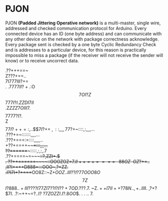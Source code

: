 PJON 
====

PJON **(Padded Jittering Operative network)** is a multi-master, single wire, addressed and checked communication protocol for Arduino. Every connected device has an ID (one byte address) and can communicate with any other device on the network with package correctness acknowledge. Every package sent is checked by a one byte Cyclic Redundancy Check and is addresses to a particular device, for this reason is practically impossible to miss a package (if the receiver will not receive the sender will know) or to receive uncorrect data.



.??+++==~                               
 Z$?$??+==..                            
7I777III?+=                             
. .$7777II?+.                           
   :$O$$7OI?                            
   Z$$777$I?I                           
 . Z$$ZDI7II$                           
 .Z$ZZZ7OIII7                           
 .$$$$$7777?I?.                         
 Z$$$$$77I?++=:, .                      
.$$$$7I?+=~,::,,,,                      
 7$7?+~::::,:,,,,...                    
.???+=~:::::::,,,,...                   
.???+===:=::::,,,,,..                   
 +??+==++~~~~=:::,,,...                 
  ??======~~~:::::,:,:,.7               
 .??+====~=~~~~~::?,ZZI+.$              
 . ??++======~~~~::OOOZOZ=7$.           
    II++=+====~~~88OZ~~OZ?+=$..         
     ,II?I+=++D888=:::OOO~,?+ZZ.        
      .I?I7I+?+===~~OO8Z::~Z$+OOZ.      
      . III??I?77OOO8O$$$7Z$$$I?888.    
        .+III????I77ZI7??I?I??+7$$OD    
        . ??? .7$.    ~Z$.++I7II++?78N. 
       . ,+ ..III$I.         ,?+?$$7I$. 
   .?:~++~=?..I?               ?7$ZOZZI 
     .I?.                         8OO$$.
     . .                          .. 7. 



